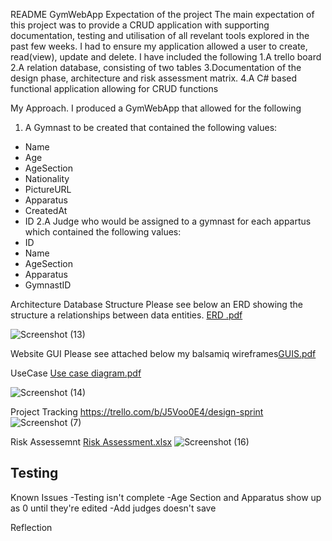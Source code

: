 README
GymWebApp
Expectation of the project
The main expectation of this project was to provide a CRUD application with supporting documentation, testing and utilisation of all revelant tools explored in the past few weeks. I had to ensure my application allowed a user to create, read(view), update and delete.
I have included the following 
1.A trello board
2.A relation database, consisting of two tables
3.Documentation of the design phase, architecture and risk assessment matrix.
4.A C# based functional application allowing for CRUD functions

My Approach.
I produced a GymWebApp that allowed for the following
1. A Gymnast to be created that contained the following values:
- Name
- Age
- AgeSection
- Nationality
- PictureURL
- Apparatus
- CreatedAt
- ID
2.A Judge who would be assigned to a gymnast for each appartus which contained the following values:
- ID
- Name
- AgeSection
- Apparatus
- GymnastID


Architecture
Database Structure
Please see below an ERD showing the structure a relationships between data entities.
[ERD .pdf](https://github.com/CP-118378361/QATut1/files/6435488/ERD.pdf)

![Screenshot (13)](https://user-images.githubusercontent.com/46994774/117582303-4a032f00-b0f9-11eb-862e-b04ee7db608d.png)

Website GUI
Please see attached below my balsamiq wireframes[GUIS.pdf](https://github.com/CP-118378361/QATut1/files/6434856/GUIS.pdf)

UseCase
[Use case diagram.pdf](https://github.com/CP-118378361/QATut1/files/6434830/Use.case.diagram.pdf)

![Screenshot (14)](https://user-images.githubusercontent.com/46994774/117582322-61dab300-b0f9-11eb-8e82-c5a7cafc78f5.png)

Project Tracking
https://trello.com/b/J5Voo0E4/design-sprint
![Screenshot (7)](https://user-images.githubusercontent.com/46994774/117307383-6fcdd100-ae78-11eb-880a-2795ef140106.png)


Risk Assessemnt
[Risk Assessment.xlsx](https://github.com/CP-118378361/QATut1/files/6434945/Risk.Assessment.xlsx)
![Screenshot (16)](https://user-images.githubusercontent.com/46994774/117582374-9d757d00-b0f9-11eb-9782-1250a029266e.png)

Testing
-

Known Issues
-Testing isn't complete
-Age Section and Apparatus show up as 0 until they're edited
-Add judges doesn't save 

Reflection 


